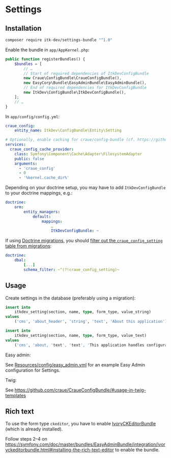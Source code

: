 # Settings

## Installation

```sh
composer require itk-dev/settings-bundle "^1.0"
```

Enable the bundle in `app/AppKernel.php`:

```php
public function registerBundles() {
	$bundles = [
		// …
        // Start of required dependencies of ItkDevConfigBundle
        new Craue\ConfigBundle\CraueConfigBundle(),
        new EasyCorp\Bundle\EasyAdminBundle\EasyAdminBundle(),
        // End of required dependencies for ItkDevConfigBundle
        new ItkDev\ConfigBundle\ItkDevConfigBundle(),
	];
    // …
}
```

In `app/config/config.yml`:

```yml
craue_config:
    entity_name: ItkDev\ConfigBundle\Entity\Setting

# Optionally, enable caching for craue/config-bundle (cf. https://github.com/craue/CraueConfigBundle/#enable-caching-optional)
services:
  craue_config_cache_provider:
    class: Symfony\Component\Cache\Adapter\FilesystemAdapter
    public: false
    arguments:
      - 'craue_config'
      - 0
      - '%kernel.cache_dir%'
```

Depending on your doctrine setup, you may have to add `ItkDevConfigBundle` to your doctrine mappings, e.g.:

```yml
doctrine:
    orm:
        entity_managers:
            default:
                mappings:
                    …
                    ItkDevConfigBundle: ~
```


If using [Doctrine
migrations](https://github.com/doctrine/DoctrineMigrationsBundle), you
should [filter out the `craue_config_setting` table from
migrations](https://symfony.com/doc/current/bundles/DoctrineMigrationsBundle/index.html#manual-tables):

```yml
doctrine:
    dbal:
        [...]
        schema_filter: ~^(?!craue_config_setting)~
```

## Usage

Create settings in the database (preferably using a migration):

```sql
insert into
    itkdev_setting(section, name, type, form_type, value_string)
values
    ('cms', 'about_header', 'string', 'text', 'About this application');

insert into
    itkdev_setting(section, name, type, form_type, value_text)
values
    ('cms', 'about, 'text', 'text', 'This application handles configuration on the database.);
```

Easy admin:

See [Resources/config/easy_admin.yml](Resources/config/easy_admin.yml) for an example Easy Admin configuration for Settings.

Twig:

See https://github.com/craue/CraueConfigBundle/#usage-in-twig-templates



## Rich text

To use the form type `ckeditor`, you have to enable
[IvoryCKEditorBundle](http://symfony.com/doc/master/bundles/IvoryCKEditorBundle/index.html)
(which is already installed).

Follow steps 2–4 on
https://symfony.com/doc/master/bundles/EasyAdminBundle/integration/ivoryckeditorbundle.html#installing-the-rich-text-editor
to enable the bundle.
